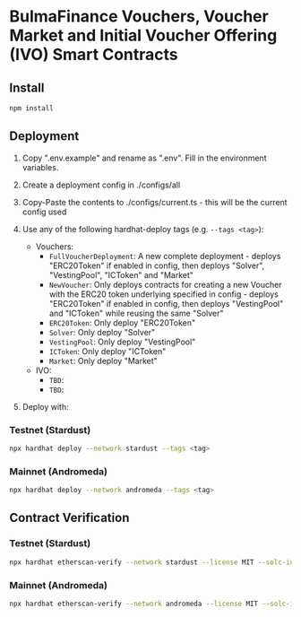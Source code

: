 # BulmaFinance Vouchers, Voucher Market and Initial Voucher Offering (IVO) Smart Contracts
## Install

```bash
npm install
```

## Deployment
1. Copy ".env.example" and rename as ".env". Fill in the environment variables. 
2. Create a deployment config in ./configs/all
3. Copy-Paste the contents to ./configs/current.ts - this will be the current config used
4. Use any of the following hardhat-deploy tags (e.g. ```--tags <tag>```):
    - Vouchers:
        - ```FullVoucherDeployment```: A new complete deployment - deploys "ERC20Token" if enabled in config, then deploys "Solver", "VestingPool", "ICToken" and "Market"
        - ```NewVoucher```: Only deploys contracts for creating a new Voucher with the ERC20 token underlying specified in config - deploys "ERC20Token" if enabled in config, then deploys "VestingPool" and "ICToken" while reusing the same "Solver"
        - ```ERC20Token```: Only deploy "ERC20Token"
        - ```Solver```: Only deploy "Solver"
        - ```VestingPool```: Only deploy "VestingPool" 
        - ```ICToken```: Only deploy "ICToken" 
        - ```Market```: Only deploy "Market"
    - IVO:
        - ```TBD```:
        - ```TBD```:

4. Deploy with: 
### Testnet (Stardust)
```bash
npx hardhat deploy --network stardust --tags <tag>
```

### Mainnet (Andromeda)
```bash
npx hardhat deploy --network andromeda --tags <tag>
```

## Contract Verification
### Testnet (Stardust)
```bash
npx hardhat etherscan-verify --network stardust --license MIT --solc-input
```

### Mainnet (Andromeda)
```bash
npx hardhat etherscan-verify --network andromeda --license MIT --solc-input
```